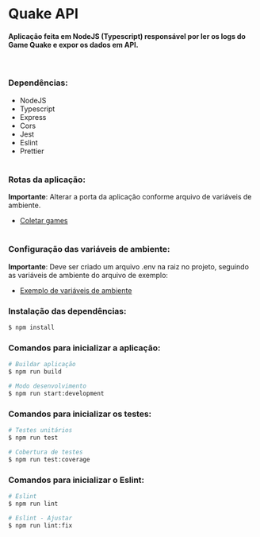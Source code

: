 # <b>Quake API</b>
#### Aplicação feita em NodeJS (Typescript) responsável por ler os logs do Game Quake e expor os dados em API.

</br>

### <b>Dependências:</b>
* NodeJS
* Typescript
* Express
* Cors
* Jest
* Eslint
* Prettier

#
### <b>Rotas da aplicação:</b>
 <b>Importante</b>: Alterar a porta da aplicação conforme arquivo de variáveis de ambiente.

 - [Coletar games](http://localhost:3000/api/games)

 
#
### <b>Configuração das variáveis de ambiente:</b>
<b>Importante</b>: Deve ser criado um arquivo .env na raiz no projeto, seguindo as variáveis de ambiente do arquivo de exemplo:
 - [Exemplo de variáveis de ambiente](.env.example)


### <b>Instalação das dependências:</b>
```bash
$ npm install
```

### <b>Comandos para inicializar a aplicação:</b>
```bash
# Buildar aplicação
$ npm run build

# Modo desenvolvimento
$ npm run start:development
```

### <b>Comandos para inicializar os testes:</b>
```bash
# Testes unitários
$ npm run test

# Cobertura de testes
$ npm run test:coverage
```

### <b>Comandos para inicializar o Eslint:</b>
```bash
# Eslint
$ npm run lint

# Eslint - Ajustar
$ npm run lint:fix
```